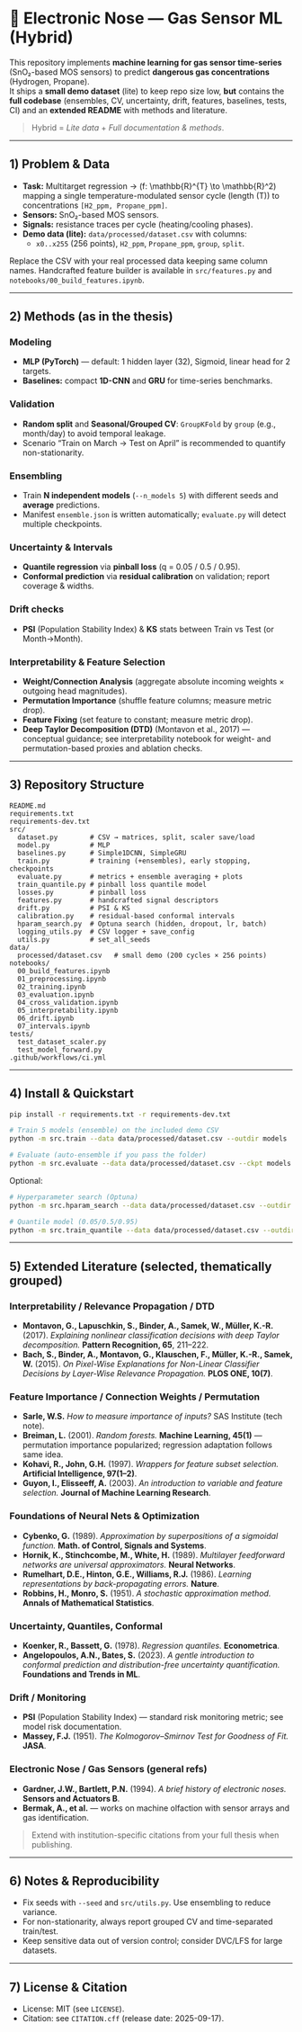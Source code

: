 # 🫧 Electronic Nose — Gas Sensor ML (Hybrid)

This repository implements **machine learning for gas sensor time-series** (SnO₂-based MOS sensors) to predict **dangerous gas concentrations** (Hydrogen, Propane).  
It ships a **small demo dataset** (lite) to keep repo size low, **but** contains the **full codebase** (ensembles, CV, uncertainty, drift, features, baselines, tests, CI) and an **extended README** with methods and literature.

> Hybrid = *Lite data* + *Full documentation & methods*.

---

## 1) Problem & Data

- **Task:** Multitarget regression → \(f: \mathbb{R}^{T} \to \mathbb{R}^2\) mapping a single temperature-modulated sensor cycle (length \(T\)) to concentrations `[H2_ppm, Propane_ppm]`.
- **Sensors:** SnO₂-based MOS sensors.
- **Signals:** resistance traces per cycle (heating/cooling phases).
- **Demo data (lite):** `data/processed/dataset.csv` with columns:
  - `x0..x255` (256 points), `H2_ppm`, `Propane_ppm`, `group`, `split`.

Replace the CSV with your real processed data keeping same column names. Handcrafted feature builder is available in `src/features.py` and `notebooks/00_build_features.ipynb`.

---

## 2) Methods (as in the thesis)

### Modeling
- **MLP (PyTorch)** — default: 1 hidden layer (32), Sigmoid, linear head for 2 targets.
- **Baselines:** compact **1D-CNN** and **GRU** for time-series benchmarks.

### Validation
- **Random split** and **Seasonal/Grouped CV**: `GroupKFold` by `group` (e.g., month/day) to avoid temporal leakage.  
- Scenario “Train on March → Test on April” is recommended to quantify non-stationarity.

### Ensembling
- Train **N independent models** (`--n_models 5`) with different seeds and **average** predictions.  
- Manifest `ensemble.json` is written automatically; `evaluate.py` will detect multiple checkpoints.

### Uncertainty & Intervals
- **Quantile regression** via **pinball loss** (q = 0.05 / 0.5 / 0.95).  
- **Conformal prediction** via **residual calibration** on validation; report coverage & widths.

### Drift checks
- **PSI** (Population Stability Index) & **KS** stats between Train vs Test (or Month→Month).

### Interpretability & Feature Selection
- **Weight/Connection Analysis** (aggregate absolute incoming weights × outgoing head magnitudes).  
- **Permutation Importance** (shuffle feature columns; measure metric drop).  
- **Feature Fixing** (set feature to constant; measure metric drop).  
- **Deep Taylor Decomposition (DTD)** (Montavon et al., 2017) — conceptual guidance; see interpretability notebook for weight- and permutation-based proxies and ablation checks.

---

## 3) Repository Structure

```
README.md
requirements.txt
requirements-dev.txt
src/
  dataset.py        # CSV → matrices, split, scaler save/load
  model.py          # MLP
  baselines.py      # Simple1DCNN, SimpleGRU
  train.py          # training (+ensembles), early stopping, checkpoints
  evaluate.py       # metrics + ensemble averaging + plots
  train_quantile.py # pinball loss quantile model
  losses.py         # pinball loss
  features.py       # handcrafted signal descriptors
  drift.py          # PSI & KS
  calibration.py    # residual-based conformal intervals
  hparam_search.py  # Optuna search (hidden, dropout, lr, batch)
  logging_utils.py  # CSV logger + save_config
  utils.py          # set_all_seeds
data/
  processed/dataset.csv   # small demo (200 cycles × 256 points)
notebooks/
  00_build_features.ipynb
  01_preprocessing.ipynb
  02_training.ipynb
  03_evaluation.ipynb
  04_cross_validation.ipynb
  05_interpretability.ipynb
  06_drift.ipynb
  07_intervals.ipynb
tests/
  test_dataset_scaler.py
  test_model_forward.py
.github/workflows/ci.yml
```

---

## 4) Install & Quickstart

```bash
pip install -r requirements.txt -r requirements-dev.txt

# Train 5 models (ensemble) on the included demo CSV
python -m src.train --data data/processed/dataset.csv --outdir models   --targets H2_ppm Propane_ppm --epochs 100 --patience 20 --n_models 5 --seed 123

# Evaluate (auto-ensemble if you pass the folder)
python -m src.evaluate --data data/processed/dataset.csv --ckpt models   --scaler models/scaler.joblib --targets H2_ppm Propane_ppm
```

Optional:
```bash
# Hyperparameter search (Optuna)
python -m src.hparam_search --data data/processed/dataset.csv --outdir models --trials 20

# Quantile model (0.05/0.5/0.95)
python -m src.train_quantile --data data/processed/dataset.csv --outdir models   --targets H2_ppm Propane_ppm --quantiles 0.05 0.5 0.95
```

---

## 5) Extended Literature (selected, thematically grouped)

### Interpretability / Relevance Propagation / DTD
- **Montavon, G., Lapuschkin, S., Binder, A., Samek, W., Müller, K.-R.** (2017). *Explaining nonlinear classification decisions with deep Taylor decomposition.* **Pattern Recognition, 65**, 211–222.  
- **Bach, S., Binder, A., Montavon, G., Klauschen, F., Müller, K.-R., Samek, W.** (2015). *On Pixel-Wise Explanations for Non-Linear Classifier Decisions by Layer-Wise Relevance Propagation.* **PLOS ONE, 10(7)**.

### Feature Importance / Connection Weights / Permutation
- **Sarle, W.S.** *How to measure importance of inputs?* SAS Institute (tech note).  
- **Breiman, L.** (2001). *Random forests.* **Machine Learning, 45(1)** — permutation importance popularized; regression adaptation follows same idea.  
- **Kohavi, R., John, G.H.** (1997). *Wrappers for feature subset selection.* **Artificial Intelligence, 97(1–2)**.  
- **Guyon, I., Elisseeff, A.** (2003). *An introduction to variable and feature selection.* **Journal of Machine Learning Research**.

### Foundations of Neural Nets & Optimization
- **Cybenko, G.** (1989). *Approximation by superpositions of a sigmoidal function.* **Math. of Control, Signals and Systems**.  
- **Hornik, K., Stinchcombe, M., White, H.** (1989). *Multilayer feedforward networks are universal approximators.* **Neural Networks**.  
- **Rumelhart, D.E., Hinton, G.E., Williams, R.J.** (1986). *Learning representations by back-propagating errors.* **Nature**.  
- **Robbins, H., Monro, S.** (1951). *A stochastic approximation method.* **Annals of Mathematical Statistics**.

### Uncertainty, Quantiles, Conformal
- **Koenker, R., Bassett, G.** (1978). *Regression quantiles.* **Econometrica**.  
- **Angelopoulos, A.N., Bates, S.** (2023). *A gentle introduction to conformal prediction and distribution-free uncertainty quantification.* **Foundations and Trends in ML**.

### Drift / Monitoring
- **PSI** (Population Stability Index) — standard risk monitoring metric; see model risk documentation.  
- **Massey, F.J.** (1951). *The Kolmogorov–Smirnov Test for Goodness of Fit.* **JASA**.

### Electronic Nose / Gas Sensors (general refs)
- **Gardner, J.W., Bartlett, P.N.** (1994). *A brief history of electronic noses.* **Sensors and Actuators B**.  
- **Bermak, A., et al.** — works on machine olfaction with sensor arrays and gas identification.

> Extend with institution-specific citations from your full thesis when publishing.

---

## 6) Notes & Reproducibility
- Fix seeds with `--seed` and `src/utils.py`. Use ensembling to reduce variance.  
- For non-stationarity, always report grouped CV and time-separated train/test.  
- Keep sensitive data out of version control; consider DVC/LFS for large datasets.

---

## 7) License & Citation
- License: MIT (see `LICENSE`).  
- Citation: see `CITATION.cff` (release date: 2025-09-17).
